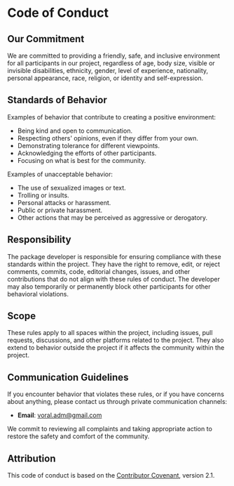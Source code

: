 # Code of Conduct

## Our Commitment

We are committed to providing a friendly, safe, and inclusive environment for all participants in our project, regardless of age, body size, visible or invisible disabilities, ethnicity, gender, level of experience, nationality, personal appearance, race, religion, or identity and self-expression.

## Standards of Behavior

Examples of behavior that contribute to creating a positive environment:
- Being kind and open to communication.
- Respecting others' opinions, even if they differ from your own.
- Demonstrating tolerance for different viewpoints.
- Acknowledging the efforts of other participants.
- Focusing on what is best for the community.

Examples of unacceptable behavior:
- The use of sexualized images or text.
- Trolling or insults.
- Personal attacks or harassment.
- Public or private harassment.
- Other actions that may be perceived as aggressive or derogatory.

## Responsibility

The package developer is responsible for ensuring compliance with these standards within the project. They have the right to remove, edit, or reject comments, commits, code, editorial changes, issues, and other contributions that do not align with these rules of conduct. The developer may also temporarily or permanently block other participants for other behavioral violations.

## Scope

These rules apply to all spaces within the project, including issues, pull requests, discussions, and other platforms related to the project. They also extend to behavior outside the project if it affects the community within the project.

## Communication Guidelines

If you encounter behavior that violates these rules, or if you have concerns about anything, please contact us through private communication channels:
- **Email**: voral.adm@gmail.com

We commit to reviewing all complaints and taking appropriate action to restore the safety and comfort of the community.

## Attribution

This code of conduct is based on the [Contributor Covenant](https://www.contributor-covenant.org), version 2.1.